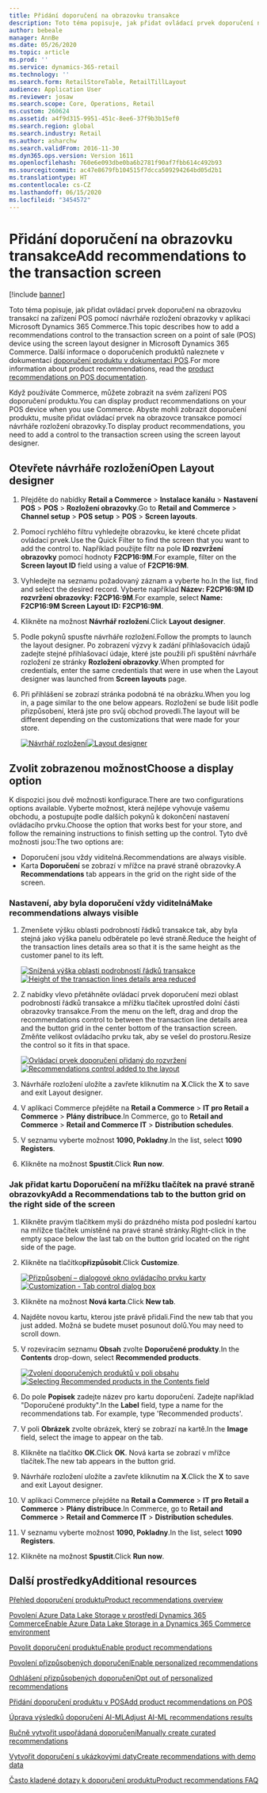 ```yaml
---
title: Přidání doporučení na obrazovku transakce
description: Toto téma popisuje, jak přidat ovládací prvek doporučení na obrazovku transakcí na zařízení POS pomocí návrháře rozložení obrazovky v aplikaci Microsoft Dynamics 365 Commerce.
author: bebeale
manager: AnnBe
ms.date: 05/26/2020
ms.topic: article
ms.prod: ''
ms.service: dynamics-365-retail
ms.technology: ''
ms.search.form: RetailStoreTable, RetailTillLayout
audience: Application User
ms.reviewer: josaw
ms.search.scope: Core, Operations, Retail
ms.custom: 260624
ms.assetid: a4f9d315-9951-451c-8ee6-37f9b3b15ef0
ms.search.region: global
ms.search.industry: Retail
ms.author: asharchw
ms.search.validFrom: 2016-11-30
ms.dyn365.ops.version: Version 1611
ms.openlocfilehash: 760e6e093dbe0ba6b2781f90af7fbb614c492b93
ms.sourcegitcommit: ac47e8679fb104515f7dcca509294264bd05d2b1
ms.translationtype: HT
ms.contentlocale: cs-CZ
ms.lasthandoff: 06/15/2020
ms.locfileid: "3454572"
---
```

# <a name="add-recommendations-to-the-transaction-screen"></a><span data-ttu-id="5f064-103">Přidání doporučení na obrazovku transakce</span><span class="sxs-lookup"><span data-stu-id="5f064-103">Add recommendations to the transaction screen</span></span>

[!include [banner](includes/banner.md)]


<span data-ttu-id="5f064-104">Toto téma popisuje, jak přidat ovládací prvek doporučení na obrazovku transakcí na zařízení POS pomocí návrháře rozložení obrazovky v aplikaci Microsoft Dynamics 365 Commerce.</span><span class="sxs-lookup"><span data-stu-id="5f064-104">This topic describes how to add a recommendations control to the transaction screen on a point of sale (POS) device using the screen layout designer in Microsoft Dynamics 365 Commerce.</span></span> <span data-ttu-id="5f064-105">Další informace o doporučeních produktů naleznete v dokumentaci [doporučení produktu v dokumentaci POS](product.md).</span><span class="sxs-lookup"><span data-stu-id="5f064-105">For more information about product recommendations, read the  [product recommendations on POS documentation](product.md).</span></span>


<span data-ttu-id="5f064-106">Když používáte Commerce, můžete zobrazit na svém zařízení POS doporučení produktu.</span><span class="sxs-lookup"><span data-stu-id="5f064-106">You can display product recommendations on your POS device when you use Commerce.</span></span> <span data-ttu-id="5f064-107">Abyste mohli zobrazit doporučení produktu, musíte přidat ovládací prvek na obrazovce transakce pomocí návrháře rozložení obrazovky.</span><span class="sxs-lookup"><span data-stu-id="5f064-107">To display product recommendations, you need to add a control to the transaction screen using the screen layout designer.</span></span> 

## <a name="open-layout-designer"></a><span data-ttu-id="5f064-108">Otevřete návrháře rozložení</span><span class="sxs-lookup"><span data-stu-id="5f064-108">Open Layout designer</span></span>

1. <span data-ttu-id="5f064-109">Přejděte do nabídky **Retail a Commerce** &gt; **Instalace kanálu** &gt; **Nastavení POS** &gt; **POS** &gt; **Rozložení obrazovky**.</span><span class="sxs-lookup"><span data-stu-id="5f064-109">Go to **Retail and Commerce** &gt; **Channel setup** &gt; **POS setup** &gt; **POS** &gt; **Screen layouts**.</span></span>
2. <span data-ttu-id="5f064-110">Pomocí rychlého filtru vyhledejte obrazovku, ke které chcete přidat ovládací prvek.</span><span class="sxs-lookup"><span data-stu-id="5f064-110">Use the Quick Filter to find the screen that you want to add the control to.</span></span> <span data-ttu-id="5f064-111">Například použijte filtr na pole **ID rozvržení obrazovky** pomocí hodnoty **F2CP16:9M**.</span><span class="sxs-lookup"><span data-stu-id="5f064-111">For example, filter on the **Screen layout ID** field using a value of **F2CP16:9M**.</span></span>
3. <span data-ttu-id="5f064-112">Vyhledejte na seznamu požadovaný záznam a vyberte ho.</span><span class="sxs-lookup"><span data-stu-id="5f064-112">In the list, find and select the desired record.</span></span> <span data-ttu-id="5f064-113">Vyberte například **Název: F2CP16:9M ID rozvržení obrazovky: F2CP16:9M**.</span><span class="sxs-lookup"><span data-stu-id="5f064-113">For example, select **Name: F2CP16:9M Screen Layout ID: F2CP16:9M**.</span></span>
4. <span data-ttu-id="5f064-114">Klikněte na možnost **Návrhář rozložení**.</span><span class="sxs-lookup"><span data-stu-id="5f064-114">Click **Layout designer**.</span></span>
5. <span data-ttu-id="5f064-115">Podle pokynů spusťte návrháře rozložení.</span><span class="sxs-lookup"><span data-stu-id="5f064-115">Follow the prompts to launch the layout designer.</span></span> <span data-ttu-id="5f064-116">Po zobrazení výzvy k zadání přihlašovacích údajů zadejte stejné přihlašovací údaje, které jste použili při spuštění návrháře rozložení ze stránky **Rozložení obrazovky**.</span><span class="sxs-lookup"><span data-stu-id="5f064-116">When prompted for credentials, enter the same credentials that were in use when the Layout designer was launched from **Screen layouts** page.</span></span>
6. <span data-ttu-id="5f064-117">Při přihlášení se zobrazí stránka podobná té na obrázku.</span><span class="sxs-lookup"><span data-stu-id="5f064-117">When you log in, a page similar to the one below appears.</span></span> <span data-ttu-id="5f064-118">Rozložení se bude lišit podle přizpůsobení, která jste pro svůj obchod provedli.</span><span class="sxs-lookup"><span data-stu-id="5f064-118">The layout will be different depending on the customizations that were made for your store.</span></span>


    <span data-ttu-id="5f064-119">[![Návrhář rozložení](./media/screenlayout-pic-1.png)](./media/screenlayout-pic-1.png)</span><span class="sxs-lookup"><span data-stu-id="5f064-119">[![Layout designer](./media/screenlayout-pic-1.png)](./media/screenlayout-pic-1.png)</span></span>

## <a name="choose-a-display-option"></a><span data-ttu-id="5f064-120">Zvolit zobrazenou možnost</span><span class="sxs-lookup"><span data-stu-id="5f064-120">Choose a display option</span></span>

<span data-ttu-id="5f064-121">K dispozici jsou dvě možnosti konfigurace.</span><span class="sxs-lookup"><span data-stu-id="5f064-121">There are two configurations options available.</span></span> <span data-ttu-id="5f064-122">Vyberte možnost, která nejlépe vyhovuje vašemu obchodu, a postupujte podle dalších pokynů k dokončení nastavení ovládacího prvku.</span><span class="sxs-lookup"><span data-stu-id="5f064-122">Choose the option that works best for your store, and follow the remaining instructions to finish setting up the control.</span></span> <span data-ttu-id="5f064-123">Tyto dvě možnosti jsou:</span><span class="sxs-lookup"><span data-stu-id="5f064-123">The two options are:</span></span>

- <span data-ttu-id="5f064-124">Doporučení jsou vždy viditelná.</span><span class="sxs-lookup"><span data-stu-id="5f064-124">Recommendations are always visible.</span></span>
- <span data-ttu-id="5f064-125">Karta **Doporučení** se zobrazí v mřížce na pravé straně obrazovky.</span><span class="sxs-lookup"><span data-stu-id="5f064-125">A **Recommendations** tab appears in the grid on the right side of the screen.</span></span>

### <a name="make-recommendations-always-visible"></a><span data-ttu-id="5f064-126">Nastavení, aby byla doporučení vždy viditelná</span><span class="sxs-lookup"><span data-stu-id="5f064-126">Make recommendations always visible</span></span>


1. <span data-ttu-id="5f064-127">Zmenšete výšku oblasti podrobností řádků transakce tak, aby byla stejná jako výška panelu odběratele po levé straně.</span><span class="sxs-lookup"><span data-stu-id="5f064-127">Reduce the height of the transaction lines details area so that it is the same height as the customer panel to its left.</span></span>


    <span data-ttu-id="5f064-128">[![Snížená výška oblasti podrobností řádků transakce](./media/screenlayout-pic-2.png)](./media/screenlayout-pic-2.png)</span><span class="sxs-lookup"><span data-stu-id="5f064-128">[![Height of the transaction lines details area reduced](./media/screenlayout-pic-2.png)](./media/screenlayout-pic-2.png)</span></span>

2. <span data-ttu-id="5f064-129">Z nabídky vlevo přetáhněte ovládací prvek doporučení mezi oblast podrobností řádků transakce a mřížku tlačítek uprostřed dolní části obrazovky transakce.</span><span class="sxs-lookup"><span data-stu-id="5f064-129">From the menu on the left, drag and drop the recommendations control to between the transaction line details area and the button grid in the center bottom of the transaction screen.</span></span> <span data-ttu-id="5f064-130">Změňte velikost ovládacího prvku tak, aby se vešel do prostoru.</span><span class="sxs-lookup"><span data-stu-id="5f064-130">Resize the control so it fits in that space.</span></span>

    <span data-ttu-id="5f064-131">[![Ovládací prvek doporučení přidaný do rozvržení](./media/screenlayout-pic-3.png)](./media/screenlayout-pic-3.png)</span><span class="sxs-lookup"><span data-stu-id="5f064-131">[![Recommendations control added to the layout](./media/screenlayout-pic-3.png)](./media/screenlayout-pic-3.png)</span></span>


3. <span data-ttu-id="5f064-132">Návrháře rozložení uložíte a zavřete kliknutím na **X**.</span><span class="sxs-lookup"><span data-stu-id="5f064-132">Click the **X** to save and exit Layout designer.</span></span>
4. <span data-ttu-id="5f064-133">V aplikaci Commerce přejděte na **Retail a Commerce** &gt; **IT pro Retail a Commerce** &gt; **Plány distribuce**.</span><span class="sxs-lookup"><span data-stu-id="5f064-133">In Commerce, go to **Retail and Commerce** &gt; **Retail and Commerce IT** &gt; **Distribution schedules**.</span></span>
5. <span data-ttu-id="5f064-134">V seznamu vyberte možnost **1090, Pokladny**.</span><span class="sxs-lookup"><span data-stu-id="5f064-134">In the list, select **1090 Registers**.</span></span>
6. <span data-ttu-id="5f064-135">Klikněte na možnost **Spustit**.</span><span class="sxs-lookup"><span data-stu-id="5f064-135">Click **Run now**.</span></span>


### <a name="add-a-recommendations-tab-to-the-button-grid-on-the-right-side-of-the-screen"></a><span data-ttu-id="5f064-136">Jak přidat kartu Doporučení na mřížku tlačítek na pravé straně obrazovky</span><span class="sxs-lookup"><span data-stu-id="5f064-136">Add a Recommendations tab to the button grid on the right side of the screen</span></span>

1. <span data-ttu-id="5f064-137">Klikněte pravým tlačítkem myši do prázdného místa pod poslední kartou na mřížce tlačítek umístěné na pravé straně stránky.</span><span class="sxs-lookup"><span data-stu-id="5f064-137">Right-click in the empty space below the last tab on the button grid located on the right side of the page.</span></span>

2. <span data-ttu-id="5f064-138">Klikněte na tlačítko**přizpůsobit**.</span><span class="sxs-lookup"><span data-stu-id="5f064-138">Click **Customize**.</span></span>

    <span data-ttu-id="5f064-139">[![Přizpůsobení – dialogové okno ovládacího prvku karty](./media/pic-5.png)](./media/pic-5.png)</span><span class="sxs-lookup"><span data-stu-id="5f064-139">[![Customization - Tab control dialog box](./media/pic-5.png)](./media/pic-5.png)</span></span>

3. <span data-ttu-id="5f064-140">Klikněte na možnost **Nová karta**.</span><span class="sxs-lookup"><span data-stu-id="5f064-140">Click **New tab**.</span></span>
4. <span data-ttu-id="5f064-141">Najděte novou kartu, kterou jste právě přidali.</span><span class="sxs-lookup"><span data-stu-id="5f064-141">Find the new tab that you just added.</span></span> <span data-ttu-id="5f064-142">Možná se budete muset posunout dolů.</span><span class="sxs-lookup"><span data-stu-id="5f064-142">You may need to scroll down.</span></span>
5. <span data-ttu-id="5f064-143">V rozevíracím seznamu **Obsah** zvolte **Doporučené produkty**.</span><span class="sxs-lookup"><span data-stu-id="5f064-143">In the **Contents** drop-down, select **Recommended products**.</span></span>

    <span data-ttu-id="5f064-144">[![Zvolení doporučených produktů v poli obsahu](./media/pic-6.png)](./media/pic-6.png)</span><span class="sxs-lookup"><span data-stu-id="5f064-144">[![Selecting Recommended products in the Contents field](./media/pic-6.png)](./media/pic-6.png)</span></span>

6. <span data-ttu-id="5f064-145">Do pole **Popisek** zadejte název pro kartu doporučení. Zadejte například "Doporučené produkty".</span><span class="sxs-lookup"><span data-stu-id="5f064-145">In the **Label** field, type a name for the recommendations tab. For example, type 'Recommended products'.</span></span>
7. <span data-ttu-id="5f064-146">V poli **Obrázek** zvolte obrázek, který se zobrazí na kartě.</span><span class="sxs-lookup"><span data-stu-id="5f064-146">In the **Image** field, select the image to appear on the tab.</span></span>
8. <span data-ttu-id="5f064-147">Klikněte na tlačítko **OK**.</span><span class="sxs-lookup"><span data-stu-id="5f064-147">Click **OK**.</span></span> <span data-ttu-id="5f064-148">Nová karta se zobrazí v mřížce tlačítek.</span><span class="sxs-lookup"><span data-stu-id="5f064-148">The new tab appears in the button grid.</span></span>
9. <span data-ttu-id="5f064-149">Návrháře rozložení uložíte a zavřete kliknutím na **X**.</span><span class="sxs-lookup"><span data-stu-id="5f064-149">Click the **X** to save and exit Layout designer.</span></span>
10. <span data-ttu-id="5f064-150">V aplikaci Commerce přejděte na **Retail a Commerce** &gt; **IT pro Retail a Commerce** &gt; **Plány distribuce**.</span><span class="sxs-lookup"><span data-stu-id="5f064-150">In Commerce, go to **Retail and Commerce** &gt; **Retail and Commerce IT** &gt; **Distribution schedules**.</span></span>
11. <span data-ttu-id="5f064-151">V seznamu vyberte možnost **1090, Pokladny**.</span><span class="sxs-lookup"><span data-stu-id="5f064-151">In the list, select **1090 Registers**.</span></span>
12. <span data-ttu-id="5f064-152">Klikněte na možnost **Spustit**.</span><span class="sxs-lookup"><span data-stu-id="5f064-152">Click **Run now**.</span></span>

## <a name="additional-resources"></a><span data-ttu-id="5f064-153">Další prostředky</span><span class="sxs-lookup"><span data-stu-id="5f064-153">Additional resources</span></span>

[<span data-ttu-id="5f064-154">Přehled doporučení produktu</span><span class="sxs-lookup"><span data-stu-id="5f064-154">Product recommendations overview</span></span>](product-recommendations.md)

[<span data-ttu-id="5f064-155">Povolení Azure Data Lake Storage v prostředí Dynamics 365 Commerce</span><span class="sxs-lookup"><span data-stu-id="5f064-155">Enable Azure Data Lake Storage in a Dynamics 365 Commerce environment</span></span>](enable-adls-environment.md)

[<span data-ttu-id="5f064-156">Povolit doporučení produktu</span><span class="sxs-lookup"><span data-stu-id="5f064-156">Enable product recommendations</span></span>](enable-product-recommendations.md)

[<span data-ttu-id="5f064-157">Povolení přizpůsobených doporučení</span><span class="sxs-lookup"><span data-stu-id="5f064-157">Enable personalized recommendations</span></span>](personalized-recommendations.md)

[<span data-ttu-id="5f064-158">Odhlášení přizpůsobených doporučení</span><span class="sxs-lookup"><span data-stu-id="5f064-158">Opt out of personalized recommendations</span></span>](personalization-gdpr.md)

[<span data-ttu-id="5f064-159">Přidání doporučení produktu v POS</span><span class="sxs-lookup"><span data-stu-id="5f064-159">Add product recommendations on POS</span></span>](product.md)

[<span data-ttu-id="5f064-160">Úprava výsledků doporučení AI-ML</span><span class="sxs-lookup"><span data-stu-id="5f064-160">Adjust AI-ML recommendations results</span></span>](modify-product-recommendation-results.md)

[<span data-ttu-id="5f064-161">Ručně vytvořit uspořádaná doporučení</span><span class="sxs-lookup"><span data-stu-id="5f064-161">Manually create curated recommendations</span></span>](create-editorial-recommendation-lists.md)

[<span data-ttu-id="5f064-162">Vytvořit doporučení s ukázkovými daty</span><span class="sxs-lookup"><span data-stu-id="5f064-162">Create recommendations with demo data</span></span>](product-recommendations-demo-data.md)

[<span data-ttu-id="5f064-163">Často kladené dotazy k doporučení produktu</span><span class="sxs-lookup"><span data-stu-id="5f064-163">Product recommendations FAQ</span></span>](faq-recommendations.md)
